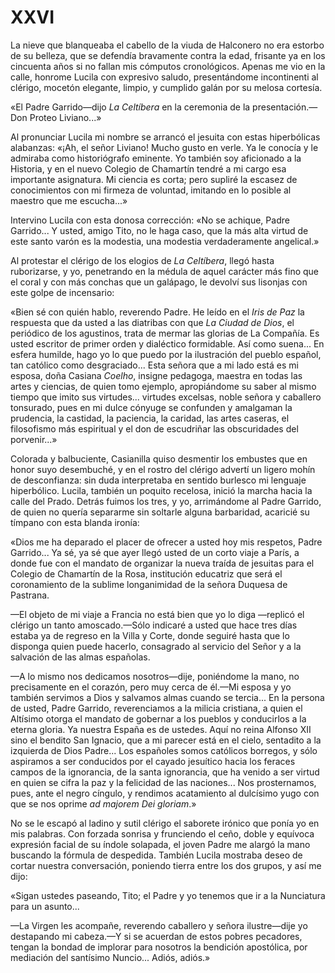 # XXVI

La nieve que blanqueaba el cabello de la viuda de Halconero no era
estorbo de su belleza, que se defendía bravamente contra la edad,
frisante ya en los cincuenta años si no fallan mis cómputos
cronológicos. Apenas me vio en la calle, honrome Lucila con expresivo
saludo, presentándome incontinenti al clérigo, mocetón elegante, limpio,
y cumplido galán por su melosa cortesía.

«El Padre Garrido—dijo *La Celtíbera* en la ceremonia de la
presentación.—Don Proteo Liviano...»

Al pronunciar Lucila mi nombre se arrancó el jesuita con estas
hiperbólicas alabanzas: «¡Ah, el señor Liviano! Mucho gusto en verle. Ya
le conocía y le admiraba como historiógrafo eminente. Yo también soy
aficionado a la Historia, y en el nuevo Colegio de Chamartín tendré a mi
cargo esa importante asignatura. Mi ciencia es corta; pero supliré la
escasez de conocimientos con mi firmeza de voluntad, imitando en lo
posible al maestro que me escucha...»

Intervino Lucila con esta donosa corrección: «No se achique, Padre
Garrido... Y usted, amigo Tito, no le haga caso, que la más alta virtud
de este santo varón es la modestia, una modestia verdaderamente
angelical.»

Al protestar el clérigo de los elogios de *La Celtíbera*, llegó hasta
ruborizarse, y yo, penetrando en la médula de aquel carácter más fino
que el coral y con más conchas que un galápago, le devolví sus lisonjas
con este golpe de incensario:

«Bien sé con quién hablo, reverendo Padre. He leído en el *Iris de Paz*
la respuesta que da usted a las diatribas con que *La Ciudad de Dios*,
el periódico de los agustinos, trata de mermar las glorias de La
Compañía. Es usted escritor de primer orden y dialéctico formidable. Así
como suena... En esfera humilde, hago yo lo que puedo por la ilustración
del pueblo español, tan católico como desgraciado... Esta señora que a
mi lado está es mi esposa, doña Casiana *Coelho*, insigne pedagoga,
maestra en todas las artes y ciencias, de quien tomo ejemplo,
apropiándome su saber al mismo tiempo que imito sus virtudes... virtudes
excelsas, noble señora y caballero tonsurado, pues en mi dulce cónyuge
se confunden y amalgaman la prudencia, la castidad, la paciencia, la
caridad, las artes caseras, el filosofismo más espiritual y el don de
escudriñar las obscuridades del porvenir...»

Colorada y balbuciente, Casianilla quiso desmentir los embustes que en
honor suyo desembuché, y en el rostro del clérigo advertí un ligero
mohín de desconfianza: sin duda interpretaba en sentido burlesco mi
lenguaje hiperbólico. Lucila, también un poquito recelosa, inició la
marcha hacia la calle del Prado. Detrás fuimos los tres, y yo,
arrimándome al Padre Garrido, de quien no quería separarme sin soltarle
alguna barbaridad, acaricié su tímpano con esta blanda ironía:

«Dios me ha deparado el placer de ofrecer a usted hoy mis respetos,
Padre Garrido... Ya sé, ya sé que ayer llegó usted de un corto viaje a
París, a donde fue con el mandato de organizar la nueva traída de
jesuitas para el Colegio de Chamartín de la Rosa, institución educatriz
que será el coronamiento de la sublime longanimidad de la señora Duquesa
de Pastrana.

—El objeto de mi viaje a Francia no está bien que yo lo diga
—replicó el clérigo un tanto amoscado.—Sólo indicaré a usted que
hace tres días estaba ya de regreso en la Villa y Corte, donde seguiré
hasta que lo disponga quien puede hacerlo, consagrado al servicio del
Señor y a la salvación de las almas españolas.

—A lo mismo nos dedicamos nosotros—dije, poniéndome la mano, no
precisamente en el corazón, pero muy cerca de él.—Mi esposa y yo
también servimos a Dios y salvamos almas cuando se tercia... En la
persona de usted, Padre Garrido, reverenciamos a la milicia cristiana, a
quien el Altísimo otorga el mandato de gobernar a los pueblos y
conducirlos a la eterna gloria. Ya nuestra España es de ustedes. Aquí no
reina Alfonso XII sino el bendito San Ignacio, que a mi parecer está en
el cielo, sentadito a la izquierda de Dios Padre... Los españoles somos
católicos borregos, y sólo aspiramos a ser conducidos por el cayado
jesuítico hacia los feraces campos de la ignorancia, de la santa
ignorancia, que ha venido a ser virtud en quien se cifra la paz y la
felicidad de las naciones... Nos prosternamos, pues, ante el negro
cíngulo, y rendimos acatamiento al dulcísimo yugo con que se nos oprime
*ad majorem Dei gloriam*.»

No se le escapó al ladino y sutil clérigo el saborete irónico que ponía
yo en mis palabras. Con forzada sonrisa y frunciendo el ceño, doble y
equívoca expresión facial de su índole solapada, el joven Padre me
alargó la mano buscando la fórmula de despedida. También Lucila mostraba
deseo de cortar nuestra conversación, poniendo tierra entre los dos
grupos, y así me dijo:

«Sigan ustedes paseando, Tito; el Padre y yo tenemos que ir a la
Nunciatura para un asunto...

—La Virgen les acompañe, reverendo caballero y señora ilustre—dije
yo destapando mi cabeza.—Y si se acuerdan de estos pobres pecadores,
tengan la bondad de implorar para nosotros la bendición apostólica, por
mediación del santísimo Nuncio... Adiós, adiós.»

